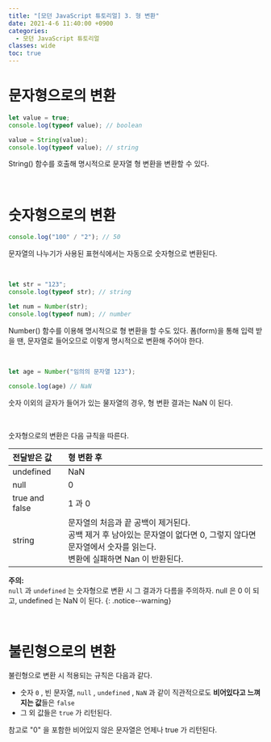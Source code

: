 ```yaml
---
title: "[모던 JavaScript 튜토리얼] 3. 형 변환"
date: 2021-4-6 11:40:00 +0900
categories:
  - 모던 JavaScript 튜토리얼
classes: wide
toc: true
---
```


# 문자형으로의 변환

```jsx
let value = true;
console.log(typeof value); // boolean

value = String(value);
console.log(typeof value); // string
```

String() 함수를 호출해 명시적으로 문자열 형 변환을 변환할 수 있다.

<br>

# 숫자형으로의 변환

```jsx
console.log("100" / "2"); // 50
```

문자열의 나누기가 사용된 표현식에서는 자동으로 숫자형으로 변환된다.

<br>

```jsx
let str = "123";
console.log(typeof str); // string

let num = Number(str);
console.log(typeof num); // number
```

Number() 함수를 이용해 명시적으로 형 변환을 할 수도 있다. 폼(form)을 통해 입력 받을 땐, 문자열로 들어오므로 이렇게 명시적으로 변환해 주어야 한다.

<br>

```jsx
let age = Number("임의의 문자열 123");

console.log(age) // NaN
```

숫자 이외의 글자가 들어가 있는 물자열의 경우, 형 변환 결과는 NaN 이 된다.


<br>

숫자형으로의 변환은 다음 규칙을 따른다.

| 전달받은 값| 형 변환 후 |
| :-------- | :-------- |
| undefined | NaN |
| null | 0 |
| true and false | 1 과 0 |
| string | 문자열의 처음과 끝 공백이 제거된다. <br/> 공백 제거 후 남아있는 문자열이 없다면 0, 그렇지 않다면 문자열에서 숫자를 읽는다. <br/> 변환에 실패하면 Nan 이 반환된다. |

**주의:**  
`null` 과 `undefined` 는 숫자형으로 변환 시 그 결과가 다름을 주의하자. null 은 0 이 되고, undefined 는 NaN 이 된다.
{: .notice--warning}

<br>

# 불린형으로의 변환

불린형으로 변환 시 적용되는 규칙은 다음과 같다.

- 숫자 `0` , 빈 문자열, `null` , `undefined` , `NaN` 과 같이 직관적으로도 **비어있다고 느껴지는 값**들은 `false`
- 그 외 값들은 `true` 가 리턴된다.

참고로 "0" 을 포함한 비어있지 않은 문자열은 언제나 true 가 리턴된다.
